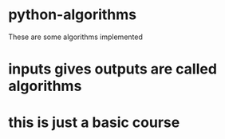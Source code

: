 # python-algorithms
These are some algorithms implemented
# inputs gives outputs are called algorithms
# this is just a basic course
